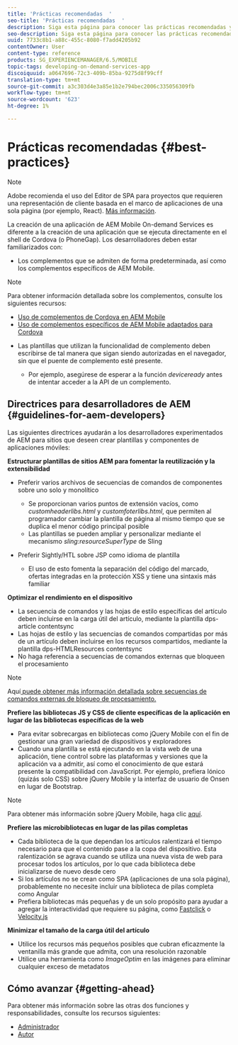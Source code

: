 ```yaml
---
title: 'Prácticas recomendadas  '
seo-title: 'Prácticas recomendadas  '
description: Siga esta página para conocer las prácticas recomendadas y las directrices que ayudarán a los desarrolladores AEM experimentados de los sitios que deseen crear plantillas y componentes de aplicaciones móviles.
seo-description: Siga esta página para conocer las prácticas recomendadas y las directrices que ayudarán a los desarrolladores AEM experimentados de los sitios que deseen crear plantillas y componentes de aplicaciones móviles.
uuid: 7733c8b1-a88c-455c-8080-f7add4205b92
contentOwner: User
content-type: reference
products: SG_EXPERIENCEMANAGER/6.5/MOBILE
topic-tags: developing-on-demand-services-app
discoiquuid: a0647696-72c3-409b-85ba-9275d8f99cff
translation-type: tm+mt
source-git-commit: a3c303d4e3a85e1b2e794bec2006c335056309fb
workflow-type: tm+mt
source-wordcount: '623'
ht-degree: 1%

---
```



# Prácticas recomendadas   {#best-practices}

>[!NOTE]
>
>Adobe recomienda el uso del Editor de SPA para proyectos que requieren una representación de cliente basada en el marco de aplicaciones de una sola página (por ejemplo, React). [Más información](/help/sites-developing/spa-overview.md).

La creación de una aplicación de AEM Mobile On-demand Services es diferente a la creación de una aplicación que se ejecuta directamente en el shell de Cordova (o PhoneGap). Los desarrolladores deben estar familiarizados con:

* Los complementos que se admiten de forma predeterminada, así como los complementos específicos de AEM Mobile.

>[!NOTE]
>
>Para obtener información detallada sobre los complementos, consulte los siguientes recursos:
>
>* [Uso de complementos de Cordova en AEM Mobile](https://helpx.adobe.com/digital-publishing-solution/help/cordova-api.html)
>* [Uso de complementos específicos de AEM Mobile adaptados para Cordova](https://helpx.adobe.com/digital-publishing-solution/help/app-runtime-api.html)

>



* Las plantillas que utilizan la funcionalidad de complemento deben escribirse de tal manera que sigan siendo autorizadas en el navegador, sin que el puente de complemento esté presente.

   * Por ejemplo, asegúrese de esperar a la función *deviceready* antes de intentar acceder a la API de un complemento.

## Directrices para desarrolladores de AEM {#guidelines-for-aem-developers}

Las siguientes directrices ayudarán a los desarrolladores experimentados de AEM para sitios que deseen crear plantillas y componentes de aplicaciones móviles:

**Estructurar plantillas de sitios AEM para fomentar la reutilización y la extensibilidad**

* Preferir varios archivos de secuencias de comandos de componentes sobre uno solo y monolítico

   * Se proporcionan varios puntos de extensión vacíos, como *customheaderlibs.html* y *customfoterlibs.html*, que permiten al programador cambiar la plantilla de página al mismo tiempo que se duplica el menor código principal posible
   * Las plantillas se pueden ampliar y personalizar mediante el mecanismo *sling:resourceSuperType* de Sling

* Preferir Sightly/HTL sobre JSP como idioma de plantilla

   * El uso de esto fomenta la separación del código del marcado, ofertas integradas en la protección XSS y tiene una sintaxis más familiar

**Optimizar el rendimiento en el dispositivo**

* La secuencia de comandos y las hojas de estilo específicas del artículo deben incluirse en la carga útil del artículo, mediante la plantilla dps-article contentsync
* Las hojas de estilo y las secuencias de comandos compartidas por más de un artículo deben incluirse en los recursos compartidos, mediante la plantilla dps-HTMLResources contentsync
* No haga referencia a secuencias de comandos externas que bloqueen el procesamiento

>[!NOTE]
>
>Aquí[ puede obtener más información detallada sobre secuencias de comandos externas de bloqueo de procesamiento.](https://developers.google.com/speed/docs/insights/BlockingJS)

**Prefiere las bibliotecas JS y CSS de cliente específicas de la aplicación en lugar de las bibliotecas específicas de la web**

* Para evitar sobrecargas en bibliotecas como jQuery Mobile con el fin de gestionar una gran variedad de dispositivos y exploradores
* Cuando una plantilla se está ejecutando en la vista web de una aplicación, tiene control sobre las plataformas y versiones que la aplicación va a admitir, así como el conocimiento de que estará presente la compatibilidad con JavaScript. Por ejemplo, prefiera Iónico (quizás solo CSS) sobre jQuery Mobile y la interfaz de usuario de Onsen en lugar de Bootstrap.

>[!NOTE]
>
>Para obtener más información sobre jQuery Mobile, haga clic [aquí](https://jquerymobile.com/browser-support/1.4/).

**Prefiere las microbibliotecas en lugar de las pilas completas**

* Cada biblioteca de la que dependan los artículos ralentizará el tiempo necesario para que el contenido pase a la copa del dispositivo. Esta ralentización se agrava cuando se utiliza una nueva vista de web para procesar todos los artículos, por lo que cada biblioteca debe inicializarse de nuevo desde cero
* Si los artículos no se crean como SPA (aplicaciones de una sola página), probablemente no necesite incluir una biblioteca de pilas completa como Angular
* Prefiera bibliotecas más pequeñas y de un solo propósito para ayudar a agregar la interactividad que requiere su página, como [Fastclick](https://github.com/ftlabs/fastclick) o [Velocity.js](https://velocityjs.org)

**Minimizar el tamaño de la carga útil del artículo**

* Utilice los recursos más pequeños posibles que cubran eficazmente la ventanilla más grande que admita, con una resolución razonable
* Utilice una herramienta como *ImageOptim* en las imágenes para eliminar cualquier exceso de metadatos

## Cómo avanzar {#getting-ahead}

Para obtener más información sobre las otras dos funciones y responsabilidades, consulte los recursos siguientes:

* [Administrador](/help/mobile/aem-mobile.md)
* [Autor](/help/mobile/aem-mobile-on-demand.md)

